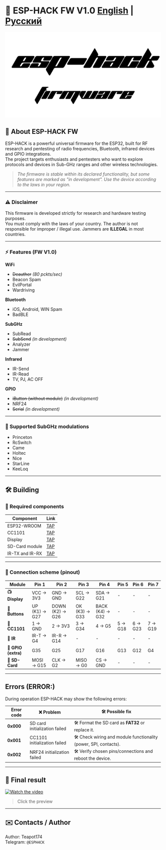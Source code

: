 <div align="left">
  <h1>📡 ESP-HACK FW V1.0   <a href="#en">English</a> | <a href="#ru">Русский</a></h1>

  ![ESP-HACK_LOGO](Pictures/ESP-HACK.png)
</div>

<div id="en">

## 🚀 About ESP-HACK FW
ESP-HACK is a powerful universal firmware for the ESP32, built for RF research and pentesting of radio frequencies, Bluetooth, infrared devices and GPIO integrations.  
The project targets enthusiasts and pentesters who want to explore protocols and devices in Sub-GHz ranges and other wireless technologies.

> *The firmware is stable within its declared functionality, but some features are marked as "in development". Use the device according to the laws in your region.*

---

### ⚠️ Disclaimer
This firmware is developed strictly for research and hardware testing purposes.  
You must comply with the laws of your country. The author is not responsible for improper / illegal use. Jammers are **ILLEGAL** in most countries.

---

### ⚡ Features (FW V1.0)

**WiFi**
- ~~Deauther~~ *(80 pckts/sec)*  
- Beacon Spam  
- EvilPortal  
- Wardriving

**Bluetooth**
- iOS, Android, WIN Spam  
- BadBLE

**SubGHz**
- SubRead  
- ~~SubSend~~ *(in development)*  
- Analyzer  
- Jammer

**Infrared**
- IR-Send  
- IR-Read  
- TV, PJ, AC OFF

**GPIO**
- ~~iButton (without module)~~ *(in development)*  
- NRF24  
- ~~Serial~~ *(in development)*

---

### 📡 Supported SubGHz modulations
- Princeton  
- RcSwitch  
- Came  
- Holtec  
- Nice  
- StarLine  
- KeeLoq

---

## 🛠️ Building

### 🔧 Required components
| Component | Link |
|-----------|--------|
| ESP32-WROOM | [TAP](https://sl.aliexpress.ru/p?key=A7e3VOZ) |
| CC1101 | [TAP](https://sl.aliexpress.ru/p?key=Ale3VnU) |
| Display | [TAP](https://sl.aliexpress.ru/p?key=9O83V87) |
| SD-Card module | [TAP](https://sl.aliexpress.ru/p?key=Px83VhI) |
| IR-TX and IR-RX | [TAP](https://sl.aliexpress.ru/p?key=nW83Vd3) |

---

### 🔌 Connection scheme (pinout)

| Module | Pin 1 | Pin 2 | Pin 3 | Pin 4 | Pin 5 | Pin 6 | Pin 7 |
|--------|-------|-------|-------|-------|-------|-------|-------|
| **📺 Display** | VCC → 3V3 | GND → GND | SCL → G22 | SDA → G21 | - | - | - |
| **🔘 Buttons** | UP (K1) → G27 | DOWN (K2) → G26 | OK (K3) → G33 | BACK (K4) → G32 | - | - | - |
| **📡 CC1101** | 1 → GND | 2 → 3V3 | 3 → G34 | 4 → G5 | 5 → G18 | 6 → G23 | 7 → G19 |
| **📡 IR** | IR-T → G4 | IR-R → G14 | - | - | - | - | - |
| **🔌 GPIO (extra)** | G35 | G25 | G17 | G16 | G13 | G12 | G4 |
| **💾 SD-Card** | MOSI → G15 | CLK → G2 | MISO → G0 | CS → GND | - | - | - |

---

## Errors (ERROR:)
During operation ESP-HACK may show the following errors:

| Error code | ❌ Problem | 🛠️ Possible fix |
|------------|-----------|------------------|
| **0x000**  | SD card initialization failed | 🛠️ Format the SD card as **FAT32** or replace it. |
| **0x001**  | CC1101 initialization failed | 🛠️ Check wiring and module functionality (power, SPI, contacts). |
| **0x002**  | NRF24 initialization failed | 🛠️ Verify chosen pins/connections and reboot the device. |

---

## 📸 Final result
[![Watch the video](assets/preview.jpg)](assets/demo.mp4)

> Click the preview

---

## ✉️ Contacts / Author
Author: Teapot174  
Telegram: `@ESPH4CK`

</div>

<div id="ru" hidden>

## 🚀 О проекте ESP-HACK FW
ESP-HACK — мощная универсальная прошивка для ESP32, собранная для исследований и пентестинга радиочастот, Bluetooth, инфракрасных устройств и GPIO-интеграций.  
Проект ориентирован на энтузиастов и пентестеров, желающих исследовать протоколы и устройства в суб-гигагерцовых диапазонах и в беспроводных технологиях.

> *Прошивка стабильна в рамках заявленного функционала, но некоторые фичи отмечены как “в разработке”. Используйте устройство согласно законам вашего региона.*

---

### ⚠️ Дисклеймер
Данная прошивка разработана исключительно для исследовательских целей и тестирования оборудования.  
Вы обязаны соблюдать законодательство вашей страны. Автор не несёт ответственности за неправомерное использование. Глушилки — **НЕЛЕГАЛЬНЫ** в большинстве стран.

---

### ⚡ Возможности (FW V1.0)

**WiFi**
- ~~Deauther~~ *(80 pckts/sec)*  
- Beacon Spam  
- EvilPortal  
- Wardriving

**Bluetooth**
- iOS, Android, WIN Spam  
- BadBLE

**SubGHz**
- SubRead  
- ~~SubSend~~ *(в разработке)*  
- Analyzer  
- Jammer

**Infrared**
- IR-Send  
- IR-Read  
- TV, PJ, AC OFF

**GPIO**
- ~~iButton (без модуля)~~ *(в разработке)*  
- NRF24  
- ~~Serial~~ *(в разработке)*

---

### 📡 Поддерживаемые модуляции SubGHz
- Princeton  
- RcSwitch  
- Came  
- Holtec  
- Nice  
- StarLine  
- KeeLoq

---

## 🛠️ Сборка

### 🔧 Необходимые компоненты
| Компонент | Ссылка |
|-----------|--------|
| ESP32-WROOM | [ТЫК](https://sl.aliexpress.ru/p?key=A7e3VOZ) |
| CC1101 | [ТЫК](https://sl.aliexpress.ru/p?key=Ale3VnU) |
| Дисплей | [ТЫК](https://sl.aliexpress.ru/p?key=9O83V87) |
| SD-Card модуль | [ТЫК](https://sl.aliexpress.ru/p?key=Px83VhI) |
| IR-TX и IR-RX | [ТЫК](https://sl.aliexpress.ru/p?key=nW83Vd3) |

---

### 🔌 Схема подключения (распиновка)

| Module | Pin 1 | Pin 2 | Pin 3 | Pin 4 | Pin 5 | Pin 6 | Pin 7 |
|--------|-------|-------|-------|-------|-------|-------|-------|
| **📺 Display** | VCC → 3V3 | GND → GND | SCL → G22 | SDA → G21 | - | - | - |
| **🔘 Buttons** | UP (K1) → G27 | DOWN (K2) → G26 | OK (K3) → G33 | BACK (K4) → G32 | - | - | - |
| **📡 CC1101** | 1 → GND | 2 → 3V3 | 3 → G34 | 4 → G5 | 5 → G18 | 6 → G23 | 7 → G19 |
| **📡 IR** | IR-T → G4 | IR-R → G14 | - | - | - | - | - |
| **🔌 GPIO (доп.)** | G35 | G25 | G17 | G16 | G13 | G12 | G4 |
| **💾 SD-Card** | MOSI → G15 | CLK → G2 | MISO → G0 | CS → GND | - | - | - |

---

## Ошибки (ERROR:)
В процессе работы ESP-HACK могут возникать следующие ошибки:

| Код ошибки | ❌ Описание ошибки                        | 🛠️ Возможное решение                                                                 |
|------------|-------------------------------------------|--------------------------------------------------------------------------------------|
| **0x000**  | Ошибка инициализации SD-карты             | 🛠️ Отформатируйте SD-карту в **FAT32** либо замените её.                            |
| **0x001**  | Ошибка инициализации **CC1101**           | 🛠️ Проверьте подключение и работоспособность модуля (питание, SPI, контакты).        |
| **0x002**  | Ошибка инициализации **NRF24**            | 🛠️ Проверьте правильность выбора пинов, соединений и перезагрузите устройство.       |

---

## 📸 Финальный результат
[![Watch the video](assets/preview.jpg)](assets/demo.mp4)

> Нажмите на превью

---

## ✉️ Контакты / Автор
Автор: Teapot174  
Telegram: `@ESPH4CK`

</div>
